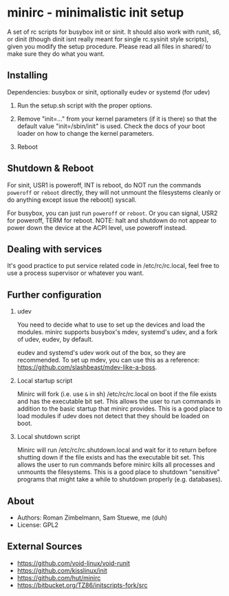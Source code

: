 minirc - minimalistic init setup
===============================

A set of rc scripts for busybox init or sinit. It should also work with runit, s6, or dinit (though dinit isnt really meant
for single rc.sysinit style scripts), given you modify the setup procedure. Please read all files in shared/ to make sure they
do what you want.

Installing
----------

Dependencies: busybox or sinit, optionally eudev or systemd (for udev)

1. Run the setup.sh script with the proper options.

2. Remove "init=..." from your kernel parameters (if it is there) so that the
   default value "init=/sbin/init" is used.  Check the docs of your boot loader
   on how to change the kernel parameters.

3. Reboot


Shutdown & Reboot
-----------------

For sinit, USR1 is poweroff, INT is reboot, do NOT run the commands `poweroff` or `reboot` directly, they
will not unmount the filesystems cleanly or do anything except issue the reboot() syscall.

For busybox, you can just run `poweroff` or `reboot`. Or you can signal, USR2 for poweroff, TERM for reboot.
NOTE: halt and shutdown do not appear to power down the device at the ACPI level, use poweroff instead.


Dealing with services
---------------------

It's good practice to put service related code in /etc/rc/rc.local, feel free to use a process supervisor or whatever you want.


Further configuration
---------------------

1. udev

   You need to decide what to use to set up the devices and load the modules.
   minirc supports busybox's mdev, systemd's udev, and a fork of udev, eudev,
   by default.

   eudev and systemd's udev work out of the box, so they are recommended.  To
   set up mdev, you can use this as a reference:
   https://github.com/slashbeast/mdev-like-a-boss.

2. Local startup script

   Minirc will fork (i.e. use `&` in sh) /etc/rc/rc.local on boot if the file exists and has the
   executable bit set. This allows the user to run commands in addition to the
   basic startup that minirc provides. This is a good place to load modules if
   udev does not detect that they should be loaded on boot. 

3. Local shutdown script

   Minirc will run /etc/rc/rc.shutdown.local and wait for it to return 
   before shutting down if the file exists and has the 
   executable bit set. This allows the user to run commands before minirc kills all processes and
   unmounts the filesystems. This is a good place to shutdown "sensitive" programs that might take
   a while to shutdown properly (e.g. databases).


About
-----

* Authors: Roman Zimbelmann, Sam Stuewe, me (duh)
* License: GPL2

External Sources
-----

* https://github.com/void-linux/void-runit
* https://github.com/kisslinux/init
* https://github.com/hut/minirc
* https://bitbucket.org/TZ86/initscripts-fork/src
